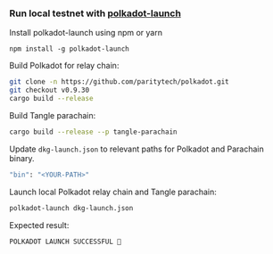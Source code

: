 ### Run local testnet with [polkadot-launch](https://github.com/paritytech/polkadot-launch)

Install polkadot-launch using npm or yarn

```
npm install -g polkadot-launch
```

Build Polkadot for relay chain:

```bash
git clone -n https://github.com/paritytech/polkadot.git
git checkout v0.9.30
cargo build --release
```

Build Tangle parachain:

```bash
cargo build --release --p tangle-parachain
```

Update `dkg-launch.json` to relevant paths for Polkadot and Parachain binary.

```bash
"bin": "<YOUR-PATH>"
```

Launch local Polkadot relay chain and Tangle parachain:

```bash
polkadot-launch dkg-launch.json
```

Expected result:

```
POLKADOT LAUNCH SUCCESSFUL 🚀
```
